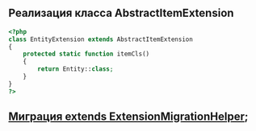 ## Реализация класса AbstractItemExtension

```php
<?php
class EntityExtension extends AbstractItemExtension
{
    protected static function itemCls()
    {
        return Entity::class;
    }
}
?>
```

## [Миграция extends ExtensionMigrationHelper](../migration-helper.md);
